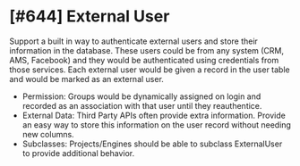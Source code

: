 # [#644] External User

Support a built in way to authenticate external users and store their information in the database. These users could be from any system (CRM, AMS, Facebook) and they would be authenticated using credentials from those services. Each external user would be given a record in the user table and would be marked as an external user.

* Permission: Groups would be dynamically assigned on login and recorded as an association with that user until they reauthentice.
* External Data: Third Party APIs often provide extra information. Provide an easy way to store this information on the user record without needing new columns.
* Subclasses: Projects/Engines should be able to subclass ExternalUser to provide additional behavior.